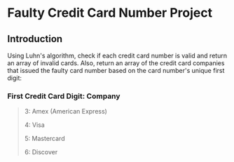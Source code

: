 # Faulty Credit Card Number Project

## Introduction

Using Luhn's algorithm, check if each credit card number is valid and return an array of invalid cards. Also, return an array of the credit card companies that issued the faulty card number based on the card number's unique first digit:

### First Credit Card Digit:	Company

>3: 	Amex (American Express)
>
>4:	Visa
>
>5:	Mastercard
>
>6:	Discover